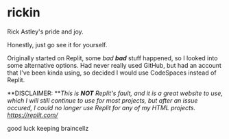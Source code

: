 # rickin
Rick Astley's pride and joy.

Honestly, just go see it for yourself.

Originally started on Replit, some _bad **bad**_ stuff happened, so I looked into some alternative options.
Had never really used GitHub, but had an account that I've been kinda using, so decided I would use CodeSpaces instead of Replit.

**DISCLAIMER: **_This is **NOT** Replit's fault, and it is a great website to use, which I will still continue to use for most projects, but after an issue occured, I could no longer use Replit for any of my HTML projects. https://replit.com/_

good luck keeping braincellz
